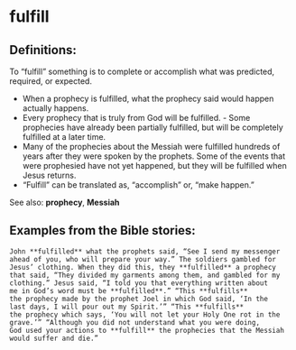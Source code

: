 fulfill
=======

Definitions:
------------

To “fulfill” something is to complete or accomplish what was
predicted, required, or expected.

-   When a prophecy is fulfilled, what the prophecy said would happen
    actually happens.
-   Every prophecy that is truly from God will be fulfilled.  -   Some
prophecies have already been partially fulfilled, but will be
    completely fulfilled at a later time.
-   Many of the prophecies about the Messiah were fulfilled hundreds of
    years after they were spoken by the prophets. Some of the events that
    were prophesied have not yet happened, but they will be fulfilled
    when Jesus returns.
-   “Fulfill” can be translated as, “accomplish” or, “make
happen.”

See also: **prophecy**, **Messiah**

Examples from the Bible stories:
--------------------------------

    John **fulfilled** what the prophets said, “See I send my messenger
    ahead of you, who will prepare your way.” The soldiers gambled for
    Jesus’ clothing. When they did this, they **fulfilled** a prophecy
    that said, “They divided my garments among them, and gambled for my
    clothing.” Jesus said, “I told you that everything written about
    me in God’s word must be **fulfilled**.” “This **fulfills**
    the prophecy made by the prophet Joel in which God said, ‘In the
    last days, I will pour out my Spirit.’” “This **fulfills**
    the prophecy which says, ‘You will not let your Holy One rot in the
    grave.’” “Although you did not understand what you were doing,
    God used your actions to **fulfill** the prophecies that the Messiah
    would suffer and die.”
